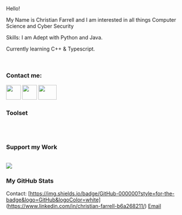 Hello!

My Name is Christian Farrell and I am interested in all things Computer Science and Cyber Security

Skills:
I am Adept with Python and Java.

Currently learning C++ & Typescript.


<br/>

### Contact me:
<a href="https://linkedin.com/in/christian-farrell1"><img src="https://companieslogo.com/img/orig/linkedin-2c3012a9.png?t=1700798504" width="40" height="40"/></a>
<a href="https://leetcode.com/CFdefense/"><img src="https://user-images.githubusercontent.com/36547915/97088991-45da5d00-1652-11eb-900f-80d106540f4f.png" width="40" height="40"/></a>
<a href="mailto:CFdefence@gmail.com"><img src="https://upload.wikimedia.org/wikipedia/commons/thumb/7/7e/Gmail_icon_%282020%29.svg/2560px-Gmail_icon_%282020%29.svg.png" width="50" height="40"/></a>

### Toolset

<table>
    <!-- Toolset rows -->
</table>

<br/>

### Support my Work

<br/>
<a href="Your Buy Me a Coffee URL"><img src="Buy Me a Coffee Logo URL"/></a>

<br />

### My GitHub Stats

<table>
    <!-- GitHub stats rows -->

Contact:
[https://img.shields.io/badge/GitHub-000000?style=for-the-badge&logo=GitHub&logoColor=white]
(https://www.linkedin.com/in/christian-farrell-b6a268211/)
[Email](mailto:CFdefence@gmail.com)
